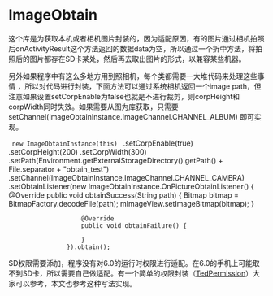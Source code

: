 # ImageObtain

这个库是为获取本机或者相机图片封装的，因为适配原因，有的图片通过相机拍照后onActivityResult这个方法返回的数据data为空，所以通过一个折中方法，将拍照后的图片都存在SD卡某处，然后再去取出图片的形式，以兼容某些机器。

另外如果程序中有这么多地方用到照相机，每个类都需要一大堆代码来处理这些事情 ，所以对代码进行封装，下面方法可以通过系统相机返回一个image path，但注意如果设置setCorpEnable为false也就是不进行裁剪，则corpHeight和corpWidth同时失效。如果需要从图为库获取，只需要setChannel(ImageObtainInstance.ImageChannel.CHANNEL_ALBUM)
即可实现。

` new ImageObtainInstance(this)
`	                .setCorpEnable(true)
	                .setCorpHeight(200)
	                .setCorpWidth(300)
	                .setPath(Environment.getExternalStorageDirectory().getPath() + File.separator + "obtain_test")
	                .setChannel(ImageObtainInstance.ImageChannel.CHANNEL_CAMERA)
	                .setObtainListener(new ImageObtainInstance.OnPictureObtainListener() {
	                    @Override
	                    public void obtainSuccess(String path) {
	                        Bitmap bitmap = BitmapFactory.decodeFile(path);
	                        mImageView.setImageBitmap(bitmap);
	                    }
	
	                    @Override
	                    public void obtainFailure() {
	
	                    }
	                }).obtain();

SD权限需要添加，程序没有对6.0的运行时权限进行适配。在6.0的手机上可能取不到SD卡，所以需要自己做适配。有一个简单的权限封装（[TedPermission][1]）大家可以参考，本文也参考这种写法实现。

[1]:	https://github.com/ParkSangGwon/TedPermission